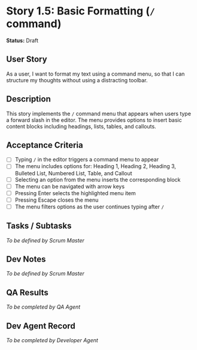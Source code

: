 # Story 1.5: Basic Formatting (`/` command)

**Status:** Draft

## User Story

As a user, I want to format my text using a command menu, so that I can structure my thoughts without using a distracting toolbar.

## Description

This story implements the `/` command menu that appears when users type a forward slash in the editor. The menu provides options to insert basic content blocks including headings, lists, tables, and callouts.

## Acceptance Criteria

- [ ] Typing `/` in the editor triggers a command menu to appear
- [ ] The menu includes options for: Heading 1, Heading 2, Heading 3, Bulleted List, Numbered List, Table, and Callout
- [ ] Selecting an option from the menu inserts the corresponding block
- [ ] The menu can be navigated with arrow keys
- [ ] Pressing Enter selects the highlighted menu item
- [ ] Pressing Escape closes the menu
- [ ] The menu filters options as the user continues typing after `/`

## Tasks / Subtasks

_To be defined by Scrum Master_

## Dev Notes

_To be defined by Scrum Master_

## QA Results

_To be completed by QA Agent_

## Dev Agent Record

_To be completed by Developer Agent_
